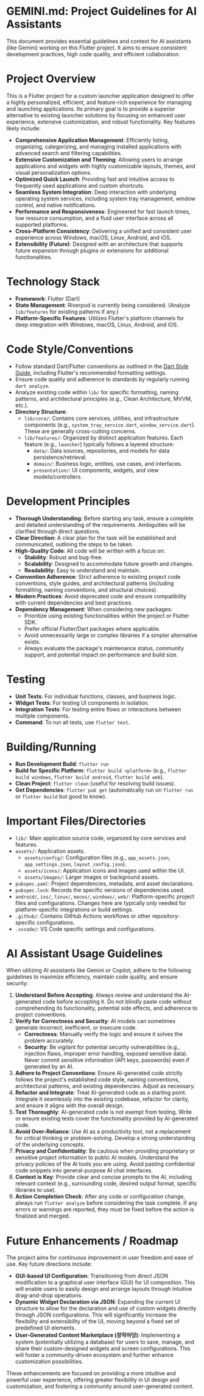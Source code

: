 # GEMINI.md: Project Guidelines for AI Assistants

This document provides essential guidelines and context for AI assistants (like Gemini) working on this Flutter project. It aims to ensure consistent development practices, high code quality, and efficient collaboration.

# Project Overview

This is a Flutter project for a custom launcher application designed to offer a highly personalized, efficient, and feature-rich experience for managing and launching applications. Its primary goal is to provide a superior alternative to existing launcher solutions by focusing on enhanced user experience, extensive customization, and robust functionality. Key features likely include:

- **Comprehensive Application Management**: Efficiently listing, organizing, categorizing, and managing installed applications with advanced search and filtering capabilities.
- **Extensive Customization and Theming**: Allowing users to arrange applications and widgets with highly customizable layouts, themes, and visual personalization options.
- **Optimized Quick Launch**: Providing fast and intuitive access to frequently used applications and custom shortcuts.
- **Seamless System Integration**: Deep interaction with underlying operating system services, including system tray management, window control, and native notifications.
- **Performance and Responsiveness**: Engineered for fast launch times, low resource consumption, and a fluid user interface across all supported platforms.
- **Cross-Platform Consistency**: Delivering a unified and consistent user experience across Windows, macOS, Linux, Android, and iOS.
- **Extensibility (Future)**: Designed with an architecture that supports future expansion through plugins or extensions for additional functionalities.

# Technology Stack

- **Framework**: Flutter (Dart)
- **State Management**: Riverpod is currently being considered. (Analyze `lib/features` for existing patterns if any.)
- **Platform-Specific Features**: Utilizes Flutter's platform channels for deep integration with Windows, macOS, Linux, Android, and iOS.

# Code Style/Conventions

- Follow standard Dart/Flutter conventions as outlined in the [Dart Style Guide](https://dart.dev/guides/language/effective-dart), including Flutter's recommended formatting settings.
- Ensure code quality and adherence to standards by regularly running `dart analyze`.
- Analyze existing code within `lib/` for specific formatting, naming patterns, and architectural principles (e.g., Clean Architecture, MVVM, etc.).
- **Directory Structure**:
  - `lib/core/`: Contains core services, utilities, and infrastructure components (e.g., `system_tray_service.dart`, `window_service.dart`). These are generally cross-cutting concerns.
  - `lib/features/`: Organized by distinct application features. Each feature (e.g., `launcher`) typically follows a layered structure:
    - `data/`: Data sources, repositories, and models for data persistence/retrieval.
    - `domain/`: Business logic, entities, use cases, and interfaces.
    - `presentation/`: UI components, widgets, and view models/controllers.

# Development Principles

- **Thorough Understanding**: Before starting any task, ensure a complete and detailed understanding of the requirements. Ambiguities will be clarified through direct questions.
- **Clear Direction**: A clear plan for the task will be established and communicated, outlining the steps to be taken.
- **High-Quality Code**: All code will be written with a focus on:
  - **Stability**: Robust and bug-free.
  - **Scalability**: Designed to accommodate future growth and changes.
  - **Readability**: Easy to understand and maintain.
- **Convention Adherence**: Strict adherence to existing project code conventions, style guides, and architectural patterns (including formatting, naming conventions, and structural choices).
- **Modern Practices**: Avoid deprecated code and ensure compatibility with current dependencies and best practices.
- **Dependency Management**: When considering new packages:
  - Prioritize using existing functionalities within the project or Flutter SDK.
  - Prefer official Flutter/Dart packages where applicable.
  - Avoid unnecessarily large or complex libraries if a simpler alternative exists.
  - Always evaluate the package's maintenance status, community support, and potential impact on performance and build size.

# Testing

- **Unit Tests**: For individual functions, classes, and business logic.
- **Widget Tests**: For testing UI components in isolation.
- **Integration Tests**: For testing entire flows or interactions between multiple components.
- **Command**: To run all tests, use `flutter test`.

# Building/Running

- **Run Development Build**: `flutter run`
- **Build for Specific Platform**: `flutter build <platform>` (e.g., `flutter build windows`, `flutter build android`, `flutter build web`).
- **Clean Project**: `flutter clean` (useful for resolving build issues).
- **Get Dependencies**: `flutter pub get` (automatically run on `flutter run` or `flutter build` but good to know).

# Important Files/Directories

- `lib/`: Main application source code, organized by core services and features.
- `assets/`: Application assets.
  - `assets/config/`: Configuration files (e.g., `app_assets.json`, `app_settings.json`, `layout_config.json`).
  - `assets/icons/`: Application icons and images used within the UI.
  - `assets/images/`: Larger images or background assets.
- `pubspec.yaml`: Project dependencies, metadata, and asset declarations.
- `pubspec.lock`: Records the specific versions of dependencies used.
- `android/`, `ios/`, `linux/`, `macos/`, `windows/`, `web/`: Platform-specific project files and configurations. Changes here are typically only needed for platform-specific integrations or build settings.
- `.github/`: Contains GitHub Actions workflows or other repository-specific configurations.
- `.vscode/`: VS Code specific settings and configurations.

# AI Assistant Usage Guidelines

When utilizing AI assistants like Gemini or Copilot, adhere to the following guidelines to maximize efficiency, maintain code quality, and ensure security:

1. **Understand Before Accepting**: Always review and understand the AI-generated code before accepting it. Do not blindly paste code without comprehending its functionality, potential side effects, and adherence to project conventions.
2. **Verify for Correctness and Security**: AI models can sometimes generate incorrect, inefficient, or insecure code.
    - **Correctness**: Manually verify the logic and ensure it solves the problem accurately.
    - **Security**: Be vigilant for potential security vulnerabilities (e.g., injection flaws, improper error handling, exposed sensitive data). Never commit sensitive information (API keys, passwords) even if generated by an AI.
3. **Adhere to Project Conventions**: Ensure AI-generated code strictly follows the project's established code style, naming conventions, architectural patterns, and existing dependencies. Adjust as necessary.
4. **Refactor and Integrate**: Treat AI-generated code as a starting point. Integrate it seamlessly into the existing codebase, refactor for clarity, and ensure it aligns with the overall design.
5. **Test Thoroughly**: AI-generated code is not exempt from testing. Write or ensure existing tests cover the functionality provided by AI-generated code.
6. **Avoid Over-Reliance**: Use AI as a productivity tool, not a replacement for critical thinking or problem-solving. Develop a strong understanding of the underlying concepts.
7. **Privacy and Confidentiality**: Be cautious when providing proprietary or sensitive project information to public AI models. Understand the privacy policies of the AI tools you are using. Avoid pasting confidential code snippets into general-purpose AI chat interfaces.
8. **Context is Key**: Provide clear and concise prompts to the AI, including relevant context (e.g., surrounding code, desired output format, specific libraries to use).
9. **Action Completion Check**: After any code or configuration change, always run `flutter analyze` before considering the task complete. If any errors or warnings are reported, they must be fixed before the action is finalized and merged.

# Future Enhancements / Roadmap

The project aims for continuous improvement in user freedom and ease of use. Key future directions include:

- **GUI-based UI Configuration**: Transitioning from direct JSON modification to a graphical user interface (GUI) for UI composition. This will enable users to easily design and arrange layouts through intuitive drag-and-drop operations.
- **Dynamic Widget Declaration via JSON**: Expanding the current UI structure to allow for the declaration and use of custom widgets directly through JSON configurations. This will significantly increase the flexibility and extensibility of the UI, moving beyond a fixed set of predefined UI elements.
- **User-Generated Content Marketplace (창작마당)**: Implementing a system (potentially utilizing a database) for users to save, manage, and share their custom-designed widgets and screen configurations. This will foster a community-driven ecosystem and further enhance customization possibilities.

These enhancements are focused on providing a more intuitive and powerful user experience, offering greater flexibility in UI design and customization, and fostering a community around user-generated content.
